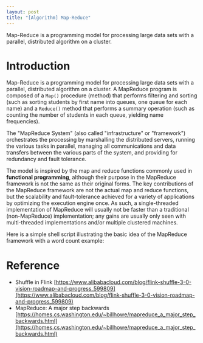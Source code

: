 ```yaml
---
layout: post
title: "[Algorithm] Map-Reduce"
---
```


Map-Reduce is a programming model for processing large data sets with a parallel, distributed algorithm on a cluster.

# Introduction

Map-Reduce is a programming model for processing large data sets with a parallel, distributed algorithm on a cluster. A MapReduce program is composed of a `Map()` procedure (method) that performs filtering and sorting (such as sorting students by first name into queues, one queue for each name) and a `Reduce()` method that performs a summary operation (such as counting the number of students in each queue, yielding name frequencies).

The "MapReduce System" (also called "infrastructure" or "framework") orchestrates the processing by marshalling the distributed servers, running the various tasks in parallel, managing all communications and data transfers between the various parts of the system, and providing for redundancy and fault tolerance.

The model is inspired by the map and reduce functions commonly used in **functional programming**, although their purpose in the MapReduce framework is not the same as their original forms. The key contributions of the MapReduce framework are not the actual map and reduce functions, but the scalability and fault-tolerance achieved for a variety of applications by optimizing the execution engine once. As such, a single-threaded implementation of MapReduce will usually not be faster than a traditional (non-MapReduce) implementation; any gains are usually only seen with multi-threaded implementations and/or multiple clustered machines.

Here is a simple shell script illustrating the basic idea of the MapReduce framework with a word count example:

# Reference

- Shuffle in Flink [https://www.alibabacloud.com/blog/flink-shuffle-3-0-vision-roadmap-and-progress_599809](https://www.alibabacloud.com/blog/flink-shuffle-3-0-vision-roadmap-and-progress_599809)
- MapReduce: A major step backwards [https://homes.cs.washington.edu/~billhowe/mapreduce_a_major_step_backwards.html](https://homes.cs.washington.edu/~billhowe/mapreduce_a_major_step_backwards.html)
